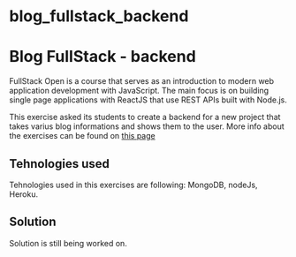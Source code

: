 # blog_fullstack_backend
# Blog FullStack - backend

FullStack Open is a course that serves as an introduction to modern web application development with JavaScript. The main focus is on building single page applications with ReactJS that use REST APIs built with Node.js. 

This exercise asked its students to create a backend for a new project that takes varius blog informations and shows them to the user. More info about the exercises can be found on [this page](https://fullstackopen.com/en/part4/structure_of_backend_application_introduction_to_testing#exercises-4-1-4-2)

## Tehnologies used
Tehnologies used in this exercises are following: MongoDB, nodeJs, Heroku.


## Solution
Solution is still being worked on.
